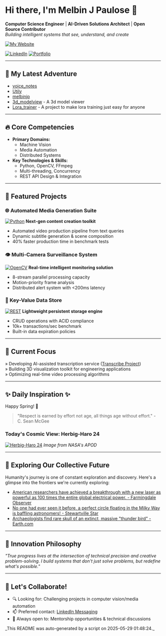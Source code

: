 # Hi there, I'm Melbin J Paulose 👋
**Computer Science Engineer** | **AI-Driven Solutions Architect** | **Open Source Contributor**  
*Building intelligent systems that see, understand, and create*

[![My Website](https://img.shields.io/badge/Website-wecanuseai.com-brightgreen?style=flat)](https://wecanuseai.com)

[![LinkedIn](https://img.shields.io/badge/LinkedIn-Connect%20Professionally-blue?style=flat&logo=linkedin)](https://www.linkedin.com/in/melbinjpaulose)
[![Portfolio](https://img.shields.io/badge/Portfolio-See%20My%20Work-important)](https://melbinjp.github.io/Utily/)

---

## 🚀 My Latest Adventure

<!-- REPO_LIST_START -->
* [voice_notes](https://github.com/melbinjp/voice_notes)
* [Utily](https://github.com/melbinjp/Utily)
* [melbinjp](https://github.com/melbinjp/melbinjp)
* [3d_modelview](https://github.com/melbinjp/3d_modelview) - A 3d model viewer
* [Lora_trainer](https://github.com/melbinjp/Lora_trainer) - A project to make lora training just easy for anyone
<!-- REPO_LIST_END -->

---

## 🔥 Core Competencies

*   **Primary Domains:**
    *   Machine Vision
    *   Media Automation
    *   Distributed Systems
*   **Key Technologies & Skills:**
    *   Python, OpenCV, FFmpeg
    *   Multi-threading, Concurrency
    *   REST API Design & Integration

---

## 🚀 Featured Projects

### 🌐 Automated Media Generation Suite
[![Python](https://img.shields.io/badge/Python-3.8+-yellow?logo=python)](https://github.com/melbinjp/Automated_videogen)
**Next-gen content creation toolkit**  
- Automated video production pipeline from text queries
- Dynamic subtitle generation & scene composition
- 40% faster production time in benchmark tests

### 👁️ Multi-Camera Surveillance System
[![OpenCV](https://img.shields.io/badge/OpenCV-4.5+-green?logo=opencv)](https://github.com/melbinjp/MultiCamSurveillance)
**Real-time intelligent monitoring solution**  
- 8-stream parallel processing capacity
- Motion-priority frame analysis
- Distributed alert system with <200ms latency

### 💾 Key-Value Data Store
[![REST](https://img.shields.io/badge/REST-API-red)](https://github.com/melbinjp/Key_value_datastore)
**Lightweight persistent storage engine**  
- CRUD operations with ACID compliance
- 10k+ transactions/sec benchmark
- Built-in data expiration policies

---

## 📌 Current Focus

» Developing AI-assisted transcription service ([Transcribe Project](https://github.com/melbinjp/Transcribe))  
» Building 3D visualization toolkit for engineering applications  
» Optimizing real-time video processing algorithms

---

## ✨ Daily Inspiration ✨

<!-- INSPIRATION_START -->
Happy Spring! 🌱

> "Respect is earned by effort not age, all things age without effort." - C. Sean McGee


### Today's Cosmic View: Herbig-Haro 24

[![Herbig-Haro 24](https://apod.nasa.gov/apod/image/2505/hs-2015-42-a-fullHH24.jpg)](https://apod.nasa.gov/apod/image/2505/hs-2015-42-a-fullHH24.jpg)
_Image from NASA's APOD_

<!-- INSPIRATION_END -->

---

## 🌌 Exploring Our Collective Future

Humanity's journey is one of constant exploration and discovery. Here's a glimpse into the frontiers we're currently exploring:

<!-- FUTURE_INSIGHTS_START -->
* [American researchers have achieved a breakthrough with a new laser as powerful as 100 times the entire global electrical power. - Farmingdale Observer](https://farmingdale-observer.com/2025/05/27/american-researchers-have-achieved-a-breakthrough-with-a-new-laser-as-powerful-as-100-times-the-entire-global-electrical-power/)
* [No one had ever seen it before, a perfect circle floating in the Milky Way is baffling astronomers! - Stewartville Star](https://thinkstewartville.com/2025/05/27/no-one-had-ever-seen-it-before-a-perfect-circle-floating-in-the-milky-way-is-baffling-astronomers/)
* [Archaeologists find rare skull of an extinct, massive "thunder bird" - Earth.com](https://www.earth.com/news/archaeologists-find-rare-skull-of-extinct-thunder-bird-genyornis-newtoni/)
<!-- FUTURE_INSIGHTS_END -->

---

## 💬 Innovation Philosophy

*"True progress lives at the intersection of technical precision and creative problem-solving. I build systems that don't just solve problems, but redefine what's possible."*

---

## 🤝 Let's Collaborate!

- 🔍 Looking for: Challenging projects in computer vision/media automation
- 📫 Preferred contact: [LinkedIn Messaging](https://www.linkedin.com/in/melbinjpaulose)
- 🌱 Always open to: Mentorship opportunities & technical discussions

<!-- TIMESTAMP -->_This README was auto-generated by a script on 2025-05-29 01:48:24._<!-- /TIMESTAMP -->
